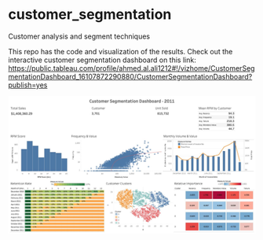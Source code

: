 # customer_segmentation
Customer analysis and segment techniques

This repo has the code and visualization of the results. Check out the interactive customer segmentation dashboard on this link: https://public.tableau.com/profile/ahmed.al.ali1212#!/vizhome/CustomerSegmentationDashboard_16107872290880/CustomerSegmentationDashboard?publish=yes


![alt text](Customer_Segmentation_Dashboard.jpg)
